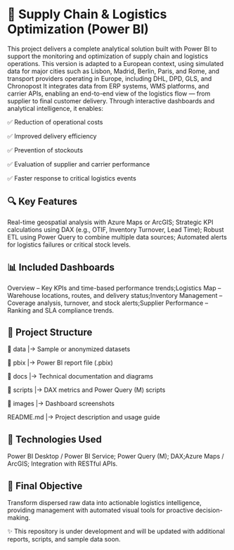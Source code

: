 # 🚚 Supply Chain & Logistics Optimization (Power BI)

This project delivers a complete analytical solution built with Power BI to support the monitoring and optimization of supply chain and logistics operations. This version is adapted to a European context, using simulated data for major cities such as Lisbon, Madrid, Berlin, Paris, and Rome, and transport providers operating in Europe, including DHL, DPD, GLS, and Chronopost It integrates data from ERP systems, WMS platforms, and carrier APIs, enabling an end-to-end view of the logistics flow — from supplier to final customer delivery. Through interactive dashboards and analytical intelligence, it enables:

✅ Reduction of operational costs

✅ Improved delivery efficiency

✅ Prevention of stockouts

✅ Evaluation of supplier and carrier performance

✅ Faster response to critical logistics events

## 🔍 Key Features

Real-time geospatial analysis with Azure Maps or ArcGIS; Strategic KPI calculations using DAX (e.g., OTIF, Inventory Turnover, Lead Time); Robust ETL using Power Query to combine multiple data sources; Automated alerts for logistics failures or critical stock levels.

## 📊 Included Dashboards

Overview – Key KPIs and time-based performance trends;Logistics Map – Warehouse locations, routes, and delivery status;Inventory Management – Coverage analysis, turnover, and stock alerts;Supplier Performance – Ranking and SLA compliance trends.

## 📁 Project Structure

📁 data         |→ Sample or anonymized datasets

📁 pbix         |→ Power BI report file (.pbix)

📁 docs         |→ Technical documentation and diagrams

📁 scripts      |→ DAX metrics and Power Query (M) scripts

📁 images       |→ Dashboard screenshots

README.md       |→ Project description and usage guide

## 🧰 Technologies Used

Power BI Desktop / Power BI Service; Power Query (M); DAX;Azure Maps / ArcGIS; Integration with RESTful APIs.

## 📌 Final Objective

Transform dispersed raw data into actionable logistics intelligence, providing management with automated visual tools for proactive decision-making.

✨ This repository is under development and will be updated with additional reports, scripts, and sample data soon.
